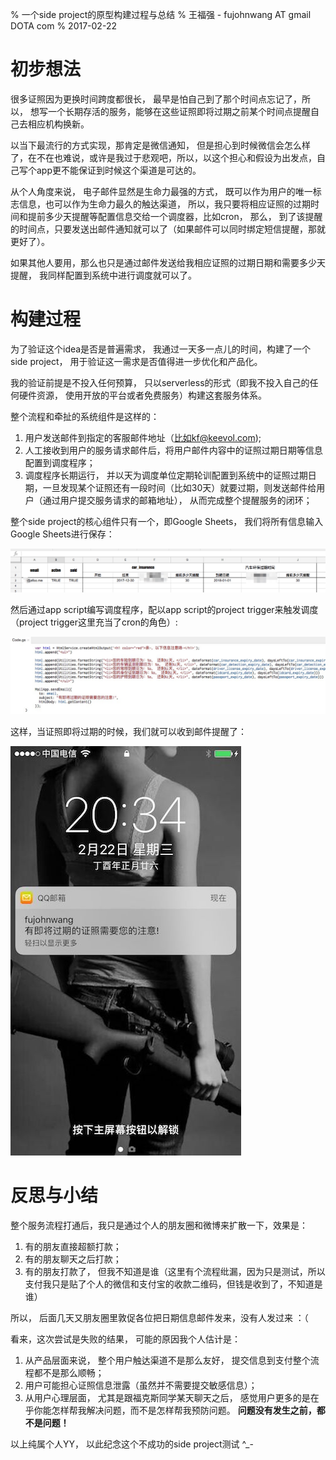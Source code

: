 % 一个side project的原型构建过程与总结
% 王福强 - fujohnwang AT gmail DOTA com
% 2017-02-22

# 初步想法

很多证照因为更换时间跨度都很长， 最早是怕自己到了那个时间点忘记了，所以， 想写一个长期存活的服务，能够在这些证照即将过期之前某个时间点提醒自己去相应机构换新。

以当下最流行的方式实现，那肯定是微信通知， 但是担心到时候微信会怎么样了，在不在也难说，或许是我过于悲观吧，所以，以这个担心和假设为出发点，自己写个app更不能保证到时候这个渠道是可达的。 

从个人角度来说， 电子邮件显然是生命力最强的方式， 既可以作为用户的唯一标志信息，也可以作为生命力最久的触达渠道， 所以，我只要将相应证照的过期时间和提前多少天提醒等配置信息交给一个调度器，比如cron， 那么， 到了该提醒的时间点，只要发送出邮件通知就可以了（如果邮件可以同时绑定短信提醒，那就更好了）。

如果其他人要用，那么也只是通过邮件发送给我相应证照的过期日期和需要多少天提醒， 我同样配置到系统中进行调度就可以了。

# 构建过程


为了验证这个idea是否是普遍需求， 我通过一天多一点儿的时间，构建了一个side project， 用于验证这一需求是否值得进一步优化和产品化。

我的验证前提是不投入任何预算， 只以serverless的形式（即我不投入自己的任何硬件资源， 使用开放的平台或者免费服务）构建这套服务体系。

整个流程和牵扯的系统组件是这样的：

1. 用户发送邮件到指定的客服邮件地址（比如kf@keevol.com);
2. 人工接收到用户的服务请求邮件后，将用户邮件内容中的证照过期日期等信息配置到调度程序；
3. 调度程序长期运行， 并以天为调度单位定期轮训配置到系统中的证照过期日期，一旦发现某个证照还有一段时间（比如30天）就要过期，则发送邮件给用户（通过用户提交服务请求的邮箱地址）， 从而完成整个提醒服务的闭环；

整个side project的核心组件只有一个，即Google Sheets， 我们将所有信息输入Google Sheets进行保存：

![](images/guoqitixing_-_Google_Sheets.png)

然后通过app script编写调度程序，配以app script的project trigger来触发调度（project trigger这里充当了cron的角色）:

![](images/appscript.png)

这样，当证照即将过期的时候，我们就可以收到邮件提醒了：

![](images/qqmail-notify-received.jpg)

# 反思与小结

整个服务流程打通后，我只是通过个人的朋友圈和微博来扩散一下，效果是：

1. 有的朋友直接超额打款；
2. 有的朋友聊天之后打款；
3. 有的朋友打款了， 但我不知道是谁（这里有个流程纰漏，因为只是测试，所以支付我只是贴了个人的微信和支付宝的收款二维码，但钱是收到了，不知道是谁）

所以， 后面几天又朋友圈里敦促各位把日期信息邮件发来，没有人发过来 ：（

看来，这次尝试是失败的结果， 可能的原因我个人估计是：

1. 从产品层面来说， 整个用户触达渠道不是那么友好， 提交信息到支付整个流程都不是那么顺畅；
2. 用户可能担心证照信息泄露（虽然并不需要提交敏感信息）；
3. 从用户心理层面， 尤其是跟福克斯同学某天聊天之后， 感觉用户更多的是在乎你能怎样帮我解决问题，而不是怎样帮我预防问题。 **问题没有发生之前，都不是问题！**

以上纯属个人YY， 以此纪念这个不成功的side project测试 ^_-

